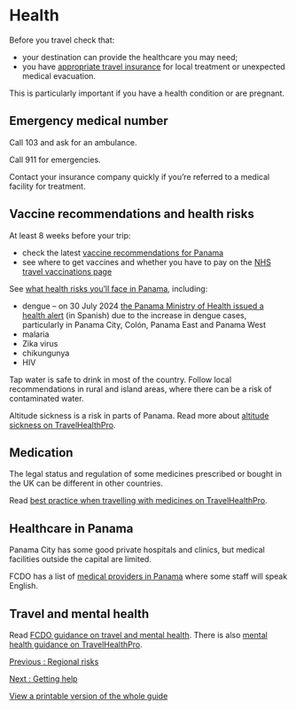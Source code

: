 # Health

Before you travel check that:

* your destination can provide the healthcare you may need;
* you have [appropriate travel insurance](https://www.gov.uk/guidance/foreign-travel-insurance) for local treatment or unexpected medical evacuation.

This is particularly important if you have a health condition or are pregnant.

## Emergency medical number

Call 103 and ask for an ambulance.

Call 911 for emergencies.

Contact your insurance company quickly if you’re referred to a medical facility for treatment.

## Vaccine recommendations and health risks

At least 8 weeks before your trip:

* check the latest [vaccine recommendations for Panama](https://travelhealthpro.org.uk/country/174/panama#Vaccine_Recommendations)
* see where to get vaccines and whether you have to pay on the [NHS travel vaccinations page](https://www.nhs.uk/conditions/travel-vaccinations/)

See [what health risks you’ll face in Panama](https://travelhealthpro.org.uk/country/174/panama), including:

* dengue – on 30 July 2024 [the Panama Ministry of Health issued a health alert](https://www.minsa.gob.pa/noticia/ministerio-de-salud-declara-alerta-sanitaria-por-aumento-de-casos-de-dengue) (in Spanish) due to the increase in dengue cases, particularly in Panama City, Colón, Panama East and Panama West
* malaria
* Zika virus
* chikungunya
* HIV

Tap water is safe to drink in most of the country. Follow local recommendations in rural and island areas, where there can be a risk of contaminated water.

Altitude sickness is a risk in parts of Panama. Read more about [altitude sickness on TravelHealthPro](https://travelhealthpro.org.uk/factsheet/26/altitude-illness).

## Medication

The legal status and regulation of some medicines prescribed or bought in the UK can be different in other countries.

Read [best practice when travelling with medicines on TravelHealthPro](https://travelhealthpro.org.uk/factsheet/43/medicines-abroad).

## Healthcare in Panama

Panama City has some good private hospitals and clinics, but medical facilities outside the capital are limited.

FCDO has a list of [medical providers in Panama](https://www.gov.uk/government/publications/panama-list-of-lawyers/list-of-medical-facilitiespractitioners-in-panama-city) where some staff will speak English.

## Travel and mental health

Read [FCDO guidance on travel and mental health](https://www.gov.uk/guidance/foreign-travel-advice-for-people-with-mental-health-issues). There is also [mental health guidance on TravelHealthPro](https://travelhealthpro.org.uk/factsheet/85/travelling-with-mental-health-conditions).

[Previous
:
Regional risks](/foreign-travel-advice/panama/regional-risks)

[Next
:
Getting help](/foreign-travel-advice/panama/getting-help)

[View a printable version of the whole guide](/foreign-travel-advice/panama/print)